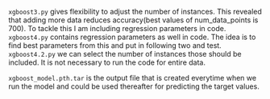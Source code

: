 
`xgboost3.py` gives flexibility to adjust the number of instances. This revealed 
that adding more data reduces accuracy(best values of num_data_points is 700).
 To tackle this I am including regression parameters in code.
`xgboost4.py` contains regression parameters as well in code. The idea is to find best parameters from this and put in following two and test.
`xgboost4.2.py` we can select the number of instances those should be included. It is not necessary to run the code for entire data.

`xgboost_model.pth.tar` is the output file that is created everytime when we run the model and could be used thereafter for predicting the target values.


